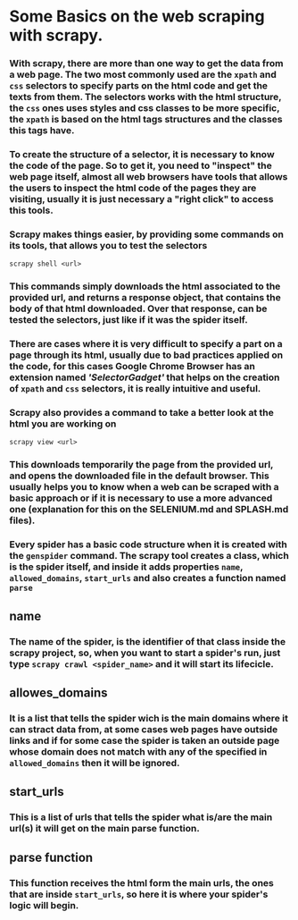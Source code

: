 # Some Basics on the web scraping with scrapy.

### With scrapy, there are more than one way to get the data from a web page. The two most commonly used are the `xpath` and `css` selectors to specify parts on the html code and get the texts from them. The selectors works with the html structure, the `css` ones uses styles and css classes to be more specific, the `xpath` is based on the html tags structures and the classes this tags have.

### To create the structure of a selector, it is necessary to know the code of the page. So to get it, you need to "inspect" the web page itself, almost all web browsers have tools that allows the users to inspect the html code of the pages they are visiting, usually it is just necessary a "right click" to access this tools.

### Scrapy makes things easier, by providing some commands on its tools, that allows you to test the selectors

`scrapy shell <url>`

### This commands simply downloads the html associated to the provided url, and returns a response object, that contains the body of that html downloaded. Over that response, can be tested the selectors, just like if it was the spider itself.

### There are cases where it is very difficult to specify a part on a page through its html, usually due to bad practices applied on the code, for this cases Google Chrome Browser has an extension named *'SelectorGadget'* that helps on the creation of `xpath` and `css` selectors, it is really intuitive and useful.

### Scrapy also provides a command to take a better look at the html you are working on

`scrapy view <url>` 

### This downloads temporarily the page from the provided url, and opens the downloaded file in the default browser. This usually helps you to know when a web can be scraped with a basic approach or if it is necessary to use a more advanced one (explanation for this on the SELENIUM.md and SPLASH.md files).

### Every spider has a basic code structure when it is created with the `genspider` command. The scrapy tool creates a class, which is the spider itself, and inside it adds properties `name`, `allowed_domains`, `start_urls` and also creates a function named `parse`

## name

### The name of the spider, is the identifier of that class inside the scrapy project, so, when you want to start a spider's run, just type `scrapy crawl <spider_name>` and it will start its lifecicle.

## allowes_domains

### It is a list that tells the spider wich is the main domains where it can stract data from, at some cases web pages have outside links and if for some case the spider is taken an outside page whose domain does not match with any of the specified in `allowed_domains` then it will be ignored.

## start_urls

### This is a list of urls that tells the spider what is/are the main url(s) it will get on the main parse function.

## parse function

### This function receives the html form the main urls, the ones that are inside `start_urls`, so here it is where your spider's logic will begin.